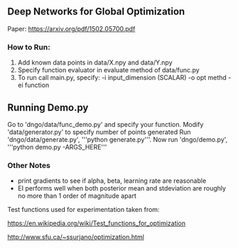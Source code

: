 ## Deep Networks for Global Optimization

Paper: https://arxiv.org/pdf/1502.05700.pdf

### How to Run:
1. Add known data points in data/X.npy and data/Y.npy
2. Specify function evaluator in evaluate method of data/func.py
3. To run call main.py, specify:
	-i input_dimension (SCALAR)
	-o opt methd
	-ei function

## Running Demo.py

Go to 'dngo/data/func_demo.py' and specify your function. Modify 'data/generator.py' to specify number of points generated
Run 'dngo/data/generate.py', '''python generate.py'''.
Now run 'dngo/demo.py', '''python demo.py -ARGS_HERE'''
	   
### Other Notes

-  print gradients to see if alpha, beta, learning rate are reasonable
- EI performs well when both posterior mean and stdeviation are roughly no more than 1 order of magnitude apart


Test functions used for experimentation taken from:

https://en.wikipedia.org/wiki/Test_functions_for_optimization

http://www.sfu.ca/~ssurjano/optimization.html
